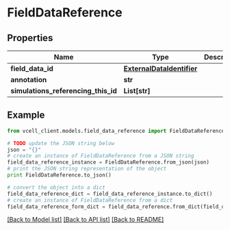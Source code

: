 # FieldDataReference


## Properties
Name | Type | Description | Notes
------------ | ------------- | ------------- | -------------
**field_data_id** | [**ExternalDataIdentifier**](ExternalDataIdentifier.md) |  | [optional] 
**annotation** | **str** |  | [optional] 
**simulations_referencing_this_id** | **List[str]** |  | [optional] 

## Example

```python
from vcell_client.models.field_data_reference import FieldDataReference

# TODO update the JSON string below
json = "{}"
# create an instance of FieldDataReference from a JSON string
field_data_reference_instance = FieldDataReference.from_json(json)
# print the JSON string representation of the object
print FieldDataReference.to_json()

# convert the object into a dict
field_data_reference_dict = field_data_reference_instance.to_dict()
# create an instance of FieldDataReference from a dict
field_data_reference_form_dict = field_data_reference.from_dict(field_data_reference_dict)
```
[[Back to Model list]](../README.md#documentation-for-models) [[Back to API list]](../README.md#documentation-for-api-endpoints) [[Back to README]](../README.md)



